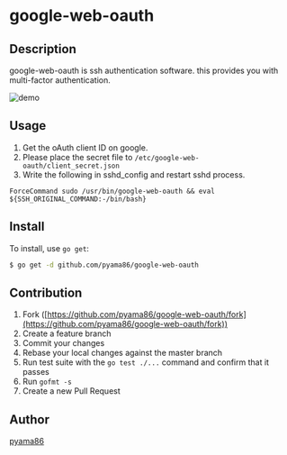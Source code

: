 # google-web-oauth
## Description
google-web-oauth is ssh authentication software.
this provides you with multi-factor authentication.


![demo](https://github.com/pyama86/google-web-auth/blob/master/media/demo.gif)

## Usage

1. Get the oAuth client ID on google.
2. Please place the secret file to `/etc/google-web-oauth/client_secret.json`
3. Write the following in sshd_config and restart sshd process.

```
ForceCommand sudo /usr/bin/google-web-oauth && eval ${SSH_ORIGINAL_COMMAND:-/bin/bash}
```

## Install

To install, use `go get`:

```bash
$ go get -d github.com/pyama86/google-web-oauth
```

## Contribution

1. Fork ([https://github.com/pyama86/google-web-oauth/fork](https://github.com/pyama86/google-web-oauth/fork))
1. Create a feature branch
1. Commit your changes
1. Rebase your local changes against the master branch
1. Run test suite with the `go test ./...` command and confirm that it passes
1. Run `gofmt -s`
1. Create a new Pull Request

## Author

[pyama86](https://github.com/pyama86)
